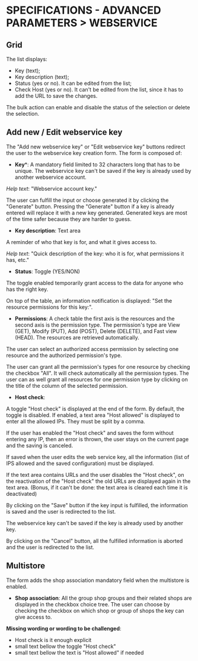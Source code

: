 # SPECIFICATIONS - ADVANCED PARAMETERS &gt; WEBSERVICE

## Grid

The list displays:

- Key (text);
- Key description (text);
- Status (yes or no). It can be edited from the list;
- Check Host (yes or no). It can't be edited from the list, since it has to add the URL to save the changes.

The bulk action can enable and disable the status of the selection or delete the selection. 

## Add new / Edit webservice key

The "Add new webservice key" or "Edit webservice key" buttons redirect the user to the webservice key creation form. The form is composed of:

- **Key***: A mandatory field limited to 32 characters long that has to be unique. The webservice key can't be saved if the key is already used by another webservice account.

_Help text_: "Webservice account key."

The user can fulfill the input or choose generated it by clicking the "Generate" button. Pressing the "Generate" button if a key is already entered will replace it with a new key generated.
Generated keys are most of the time safer because they are harder to guess.

- **Key description**: Text area

A reminder of who that key is for, and what it gives access to.

_Help text_: "Quick description of the key: who it is for, what permissions it has, etc."

- **Status**: Toggle (YES/NON)

The toggle enabled temporarily grant access to the data for anyone who has the right key.

On top of the table, an information notification is displayed: "Set the resource permissions for this key:".

- **Permissions**: A check table
the first axis is the resources and the second axis is the permission type.
The permission's type are View (GET), Modify (PUT), Add (POST), Delete (DELETE), and	Fast view (HEAD).
The resources are retrieved automatically.

The user can select an authorized access permission by selecting one resource and the authorized permission's type. 

The user can grant all the permission's types for one resource by checking the checkbox "All". It will check automatically all the permission types.
The user can as well grant all resources for one permission type by clicking on the title of the column of the selected permission.

- **Host check**:

A toggle "Host check" is displayed at the end of the form. By default, the toggle is disabled.
If enabled, a text area "Host allowed" is displayed to enter all the allowed IPs. They must be split by a comma.

If the user has enabled the "Host check" and saves the form without entering any IP, then an error is thrown, the user stays on the current page and the saving is canceled.

If saved when the user edits the web service key, all the information (list of IPS allowed and the saved configuration) must be displayed.

If the text area contains URLs and the user disables the "Host check", on the reactivation of the "Host check" the old URLs are displayed again in the text area. (Bonus, if it can't be done: the text area is cleared each time it is deactivated)


By clicking on the "Save" button if the key input is fulfilled, the information is saved and the user is redirected to the list.

The webservice key can't be saved if the key is already used by another key.

By clicking on the "Cancel" button, all the fulfilled information is aborted and the user is redirected to the list. 

## Multistore

The form adds the shop association mandatory field when the multistore is enabled.

- **Shop association**: 
All the group shop groups and their related shops are displayed in the checkbox choice tree. The user can choose by checking the checkbox on which shop or group of shops the key can give access to.

**Missing wording or wording to be challenged**:

- Host check is it enough explicit
- small text bellow the toggle "Host check"
- small text bellow the text is "Host allowed" if needed
